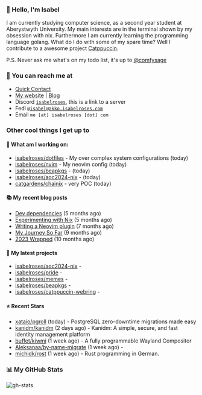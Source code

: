 ### 👋 Hello, I'm Isabel

I am currently studying computer science, as a second year student at Aberystwyth University. My main interests are in the terminal shown by my obsession with nix. Furthermore I am currently learning the programming language golang.
What do I do with some of my spare time? Well I contribute to a awesome project [Catppuccin](https://github.com/catppuccin/catppuccin).

P.S. Never ask me what's on my todo list, it's up to [@comfysage](https://github.com/comfysage)

### 📧 You can reach me at

* [Quick Contact](https://isabel.contact)
* [My website](https://isabelroses.com) | [Blog](https://isabelroses.com/blog)
* Discord [`isabelroses`](https://discord.gg/8RVhHeJH3x), this is a link to a server
* Fedi [`@isabel@akko.isabelroses.com`](https://akko.isabelroses.com/isabel)
* Email `me [at] isabelroses [dot] com`

### Other cool things I get up to

#### 👷 What am I working on:


- [isabelroses/dotfiles](https://github.com/isabelroses/dotfiles) - My over complex system configurations  (today)
- [isabelroses/nvim](https://github.com/isabelroses/nvim) - My neovim config (today)
- [isabelroses/beapkgs](https://github.com/isabelroses/beapkgs) -  (today)
- [isabelroses/aoc2024-nix](https://github.com/isabelroses/aoc2024-nix) -  (today)
- [catgardens/chainix](https://github.com/catgardens/chainix) - very POC (today)

#### 📚 My recent blog posts

- [Dev dependencies](https://isabelroses.com/blog/nix-shells-8) (5 months ago)
- [Experimenting with Nix](https://isabelroses.com/blog/experimenting-with-nix-7) (5 months ago)
- [Writing a Neovim plugin](https://isabelroses.com/blog/writing-a-neovim-plugin-6) (7 months ago)
- [My Journey So Far](https://isabelroses.com/blog/my-journey-so-far-5) (9 months ago)
- [2023 Wrapped](https://isabelroses.com/blog/2023-wrapped-4) (10 months ago)

#### 🌱 My latest projects

- [isabelroses/aoc2024-nix](https://github.com/isabelroses/aoc2024-nix) - 
- [isabelroses/pride](https://github.com/isabelroses/pride) - 
- [isabelroses/memes](https://github.com/isabelroses/memes) - 
- [isabelroses/beapkgs](https://github.com/isabelroses/beapkgs) - 
- [isabelroses/catppuccin-webring](https://github.com/isabelroses/catppuccin-webring) - 

#### ⭐ Recent Stars

- [xataio/pgroll](https://github.com/xataio/pgroll) (today) - PostgreSQL zero-downtime migrations made easy
- [kanidm/kanidm](https://github.com/kanidm/kanidm) (2 days ago) - Kanidm: A simple, secure, and fast identity management platform
- [buffet/kiwmi](https://github.com/buffet/kiwmi) (1 week ago) - A fully programmable Wayland Compositor
- [Aleksanaa/by-name-migrate](https://github.com/Aleksanaa/by-name-migrate) (1 week ago) - 
- [michidk/rost](https://github.com/michidk/rost) (1 week ago) - Rust programming in German.


### 📊 My GitHub Stats

![gh-stats](https://github-readme-stats-one-bice.vercel.app/api?username=isabelroses&include_all_commits=true&show_icons=true&bg_color=1e1e2e&text_color=cdd6f4&icon_color=cba6f7&title_color=94e2d5&border_color=313244&role=OWNER,ORGANIZATION_MEMBER)


